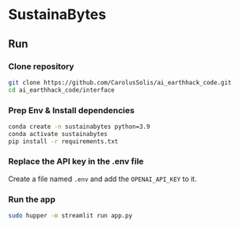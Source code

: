 # SustainaBytes

## Run

### Clone repository
```bash
git clone https://github.com/CarolusSolis/ai_earthhack_code.git
cd ai_earthhack_code/interface
```

### Prep Env & Install dependencies

```bash
conda create -n sustainabytes python=3.9
conda activate sustainabytes
pip install -r requirements.txt
```

### Replace the API key in the .env file

Create a file named `.env` and add the `OPENAI_API_KEY` to it.

### Run the app

```bash
sudo hupper -m streamlit run app.py
```
